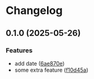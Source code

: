 # Changelog

## 0.1.0 (2025-05-26)


### Features

* add date ([6ae870e](https://github.com/nmelepat/release-test/commit/6ae870e02606375286c7abf0f8cfd92261467202))
* some extra feature ([f10d45a](https://github.com/nmelepat/release-test/commit/f10d45a2191e1ef482f5c62cce10c1f92c38cdf6))

